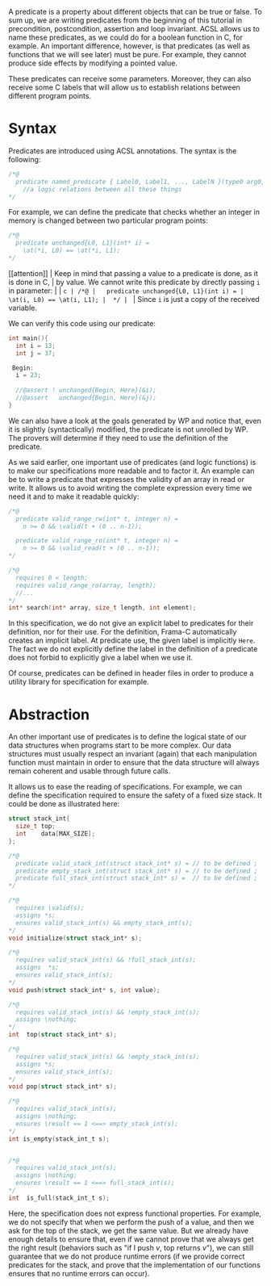 A predicate is a property about different objects that can be true or false.
To sum up, we are writing predicates from the beginning of this tutorial in
precondition, postcondition, assertion and loop invariant. ACSL allows us to
name these predicates, as we could do for a boolean function in C, for example.
An important difference, however, is that predicates (as well as functions
that we will see later) must be pure. For example, they cannot produce side effects by
modifying a pointed value.

These predicates can receive some parameters. Moreover, they can also receive
some C labels that will allow us to establish relations between different
program points.

# Syntax

Predicates are introduced using ACSL annotations. The syntax is the following:

```c
/*@
  predicate named_predicate { Label0, Label1, ..., LabelN }(type0 arg0, type1 arg1, ..., typeN argN) =
    //a logic relations between all these things
*/
```

For example, we can define the predicate that checks whether an integer in
memory is changed between two particular program points:

```c
/*@
  predicate unchanged{L0, L1}(int* i) =
    \at(*i, L0) == \at(*i, L1);
*/
```

[[attention]]
| Keep in mind that passing a value to a predicate is done, as it is done in C,
| by value. We cannot write this predicate by directly passing `i` in parameter:
|
| ```c
| /*@
|   predicate unchanged{L0, L1}(int i) =
|     \at(i, L0) == \at(i, L1);
|  */
| ```
| Since `i` is just a copy of the received variable.

We can verify this code using our predicate:

```c
int main(){
  int i = 13;
  int j = 37;

 Begin:
  i = 23;
 
  //@assert ! unchanged{Begin, Here}(&i);
  //@assert   unchanged{Begin, Here}(&j);
}
```

We can also have a look at the goals generated by WP and notice that, even
it is slightly (syntactically) modified, the predicate is not unrolled by WP.
The provers will determine if they need to use the definition of the predicate.

As we said earlier, one important use of predicates (and logic functions) is to
make our specifications more readable and to factor it. An example can be to
write a predicate that expresses the validity of an array in read or write. It
allows us to avoid writing the complete expression every time we need it and to
make it readable quickly:

```c
/*@
  predicate valid_range_rw(int* t, integer n) =
    n >= 0 && \valid(t + (0 .. n-1));

  predicate valid_range_ro(int* t, integer n) =
    n >= 0 && \valid_read(t + (0 .. n-1));
*/

/*@
  requires 0 < length;
  requires valid_range_ro(array, length);
  //...
*/
int* search(int* array, size_t length, int element);
```

In this specification, we do not give an explicit label to predicates for
their definition, nor for their use. For the definition, Frama-C automatically
creates an implicit label. At predicate use, the given label is implicitly
`Here`. The fact we do not explicitly define the label in the definition of a
predicate does not forbid to explicitly give a label when we use it.

Of course, predicates can be defined in header files in order to produce a
utility library for specification for example.

# Abstraction

An other important use of predicates is to define the logical state of our
data structures when programs start to be more complex. Our data structures
must usually respect an invariant (again) that each manipulation function must
maintain in order to ensure that the data structure will always remain coherent
and usable through future calls.

It allows us to ease the reading of specifications. For example, we can define
the specification required to ensure the safety of a fixed size stack. It could
be done as illustrated here:

```c
struct stack_int{
  size_t top;
  int    data[MAX_SIZE];
};

/*@
  predicate valid_stack_int(struct stack_int* s) = // to be defined ;
  predicate empty_stack_int(struct stack_int* s) = // to be defined ;
  predicate full_stack_int(struct stack_int* s) =  // to be defined ;
*/

/*@
  requires \valid(s);
  assigns *s;
  ensures valid_stack_int(s) && empty_stack_int(s);
*/
void initialize(struct stack_int* s);

/*@
  requires valid_stack_int(s) && !full_stack_int(s);
  assigns  *s;
  ensures valid_stack_int(s);
*/
void push(struct stack_int* s, int value);

/*@
  requires valid_stack_int(s) && !empty_stack_int(s);
  assigns \nothing;
*/
int  top(struct stack_int* s);

/*@
  requires valid_stack_int(s) && !empty_stack_int(s);
  assigns *s;
  ensures valid_stack_int(s);
*/
void pop(struct stack_int* s);

/*@
  requires valid_stack_int(s);
  assigns \nothing;
  ensures \result == 1 <==> empty_stack_int(s);
*/
int is_empty(stack_int_t s);


/*@
  requires valid_stack_int(s);
  assigns \nothing;
  ensures \result == 1 <==> full_stack_int(s);
*/
int  is_full(stack_int_t s);
```

Here, the specification does not express functional properties. For example,
we do not specify that when we perform the push of a value, and then we ask for
the top of the stack, we get the same value. But we already have enough details
to ensure that, even if we cannot prove that we always get the right result
(behaviors such as "if I push $v$, top returns $v$"), we can still guarantee
that we do not produce runtime errors (if we provide correct predicates for the
stack, and prove that the implementation of our functions ensures that no
runtime errors can occur).

